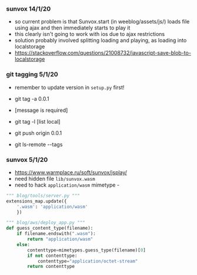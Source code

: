### sunvox 14/1/20

- so current problem is that Sunvox.start (in weeblog/assets/js/) loads file using ajax and then immediately starts to play it
- this clearly isn't going to work with ios due to ajax restrictions
- solution probably involved splitting loading and playing, as loading into localstorage
- https://stackoverflow.com/questions/21008732/javascript-save-blob-to-localstorage

### git tagging 5/1/20

- remember to update version in `setup.py` first!

- git tag -a 0.0.1
- [message is required]
- git tag -l [list local]
- git push origin 0.0.1
- git ls-remote --tags

### sunvox 5/1/20

- https://www.warmplace.ru/soft/sunvox/jsplay/
- need hidden file `lib/sunvox.wasm`
- need to hack `application/wasm` mimetype -

```python
""" blog/tools/server.py """
extensions_map.update({
    '.wasm': 'application/wasm'
    })
```

```python
""" blog/aws/deploy_app.py """
def guess_content_type(filename):
    if filename.endswith(".wasm"):
        return "application/wasm"
    else:
        contenttype=mimetypes.guess_type(filename)[0]
        if not contenttype:
            contenttype="application/octet-stream"
        return contenttype
```
